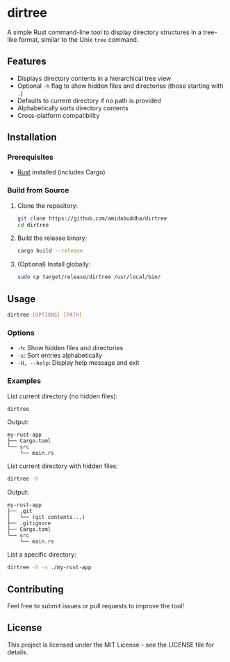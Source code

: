 # dirtree

A simple Rust command-line tool to display directory structures in a tree-like format, similar to the Unix `tree` command.

## Features
- Displays directory contents in a hierarchical tree view
- Optional `-h` flag to show hidden files and directories (those starting with `.`)
- Defaults to current directory if no path is provided
- Alphabetically sorts directory contents
- Cross-platform compatibility

## Installation

### Prerequisites
- [Rust](https://www.rust-lang.org/tools/install) installed (includes Cargo)

### Build from Source
1. Clone the repository:
   ```bash
   git clone https://github.com/amidabuddha/dirtree
   cd dirtree
   ```

2. Build the release binary:
   ```bash
   cargo build --release
   ```

3. (Optional) Install globally:
   ```bash
   sudo cp target/release/dirtree /usr/local/bin/
   ```

## Usage

```bash
dirtree [OPTIONS] [PATH]
```

### Options

- `-h`: Show hidden files and directories
- `-s`: Sort entries alphabetically
- `-H, --help`: Display help message and exit

### Examples

List current directory (no hidden files):
```bash
dirtree
```

Output:
```
my-rust-app
├── Cargo.toml
└── src
    └── main.rs
```

List current directory with hidden files:
```bash
dirtree -h
```

Output:
```
my-rust-app
├── .git
│   └── (git contents...)
├── .gitignore
├── Cargo.toml
└── src
    └── main.rs
```

List a specific directory:
```bash
dirtree -h -s ./my-rust-app
```

## Contributing

Feel free to submit issues or pull requests to improve the tool!

## License

This project is licensed under the MIT License - see the LICENSE file for details.